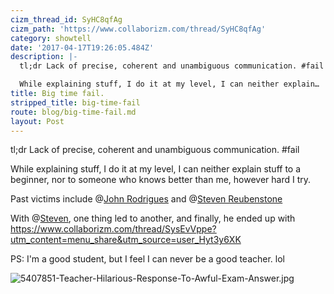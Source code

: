 ```yaml
---
cizm_thread_id: SyHC8qfAg
cizm_path: 'https://www.collaborizm.com/thread/SyHC8qfAg'
category: showtell
date: '2017-04-17T19:26:05.484Z'
description: |-
  tl;dr Lack of precise, coherent and unambiguous communication. #fail

  While explaining stuff, I do it at my level, I can neither explain…
title: Big time fail.
stripped_title: big-time-fail
route: blog/big-time-fail.md
layout: Post
---
```

tl;dr Lack of precise, coherent and unambiguous communication. #fail

While explaining stuff, I do it at my level, I can neither explain stuff to a beginner, nor to someone who knows better than me, however hard I try. 

Past victims include @[John Rodrigues](4JqFRBfbW) and @[Steven Reubenstone](1)

With @[Steven](1), one thing led to another, and finally, he ended up with https://www.collaborizm.com/thread/SysEvVppe?utm_content=menu_share&utm_source=user_Hyt3y6XK

PS: I'm a good student, but I feel I can never be a good teacher. lol

![5407851-Teacher-Hilarious-Response-To-Awful-Exam-Answer.jpg](czm://bwrosqwjhwe2o7d08sq2)

